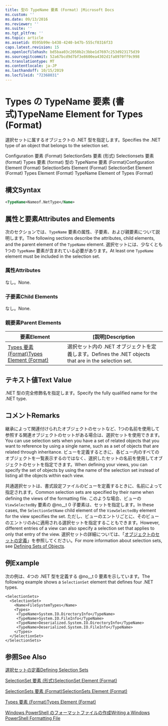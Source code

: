 ```yaml
---
title: 型の TypeName 要素 (Format) |Microsoft Docs
ms.custom: ''
ms.date: 09/13/2016
ms.reviewer: ''
ms.suite: ''
ms.tgt_pltfrm: ''
ms.topic: article
ms.assetid: 0595b99e-b438-4240-b47b-555cf0316f33
caps.latest.revision: 15
ms.openlocfilehash: bd5baa03c2050b2c3bbe1d7697c253d923175d39
ms.sourcegitcommit: 52a67bcd9d7bf3e8600ea4302d1fa8970ff9c998
ms.translationtype: MT
ms.contentlocale: ja-JP
ms.lasthandoff: 10/15/2019
ms.locfileid: "72368031"
---
```

# <a name="typename-element-for-types-format"></a><span data-ttu-id="74938-102">Types の TypeName 要素 (書式)</span><span class="sxs-lookup"><span data-stu-id="74938-102">TypeName Element for Types (Format)</span></span>

<span data-ttu-id="74938-103">選択セットに属するオブジェクトの .NET 型を指定します。</span><span class="sxs-lookup"><span data-stu-id="74938-103">Specifies the .NET type of an object that belongs to the selection set.</span></span>

<span data-ttu-id="74938-104">Configuration 要素 (Format) SelectionSets 要素 (形式) Selectionsets 要素 (format) Types 要素 (format) 型の TypeName 要素 (Format)</span><span class="sxs-lookup"><span data-stu-id="74938-104">Configuration Element (Format) SelectionSets Element (Format) SelectionSet Element (Format) Types Element (Format) TypeName Element of Types (Format)</span></span>

## <a name="syntax"></a><span data-ttu-id="74938-105">構文</span><span class="sxs-lookup"><span data-stu-id="74938-105">Syntax</span></span>

```xml
<TypeName>Nameof.NetType</Name>
```

## <a name="attributes-and-elements"></a><span data-ttu-id="74938-106">属性と要素</span><span class="sxs-lookup"><span data-stu-id="74938-106">Attributes and Elements</span></span>

<span data-ttu-id="74938-107">次のセクションでは、`TypeName` 要素の属性、子要素、および親要素について説明します。</span><span class="sxs-lookup"><span data-stu-id="74938-107">The following sections describe the attributes, child elements, and the parent element of the `TypeName` element.</span></span> <span data-ttu-id="74938-108">選択セットには、少なくとも1つの `TypeName` 要素が含まれている必要があります。</span><span class="sxs-lookup"><span data-stu-id="74938-108">At least one `TypeName` element must be included in the selection set.</span></span>

### <a name="attributes"></a><span data-ttu-id="74938-109">属性</span><span class="sxs-lookup"><span data-stu-id="74938-109">Attributes</span></span>

<span data-ttu-id="74938-110">なし。</span><span class="sxs-lookup"><span data-stu-id="74938-110">None.</span></span>

### <a name="child-elements"></a><span data-ttu-id="74938-111">子要素</span><span class="sxs-lookup"><span data-stu-id="74938-111">Child Elements</span></span>

<span data-ttu-id="74938-112">なし。</span><span class="sxs-lookup"><span data-stu-id="74938-112">None.</span></span>

### <a name="parent-elements"></a><span data-ttu-id="74938-113">親要素</span><span class="sxs-lookup"><span data-stu-id="74938-113">Parent Elements</span></span>

|<span data-ttu-id="74938-114">要素</span><span class="sxs-lookup"><span data-stu-id="74938-114">Element</span></span>|<span data-ttu-id="74938-115">[説明]</span><span class="sxs-lookup"><span data-stu-id="74938-115">Description</span></span>|
|-------------|-----------------|
|[<span data-ttu-id="74938-116">Types 要素 (Format)</span><span class="sxs-lookup"><span data-stu-id="74938-116">Types Element (Format)</span></span>](./types-element-for-selectionset-format.md)|<span data-ttu-id="74938-117">選択セット内の .NET オブジェクトを定義します。</span><span class="sxs-lookup"><span data-stu-id="74938-117">Defines the .NET objects that are in the selection set.</span></span>|

## <a name="text-value"></a><span data-ttu-id="74938-118">テキスト値</span><span class="sxs-lookup"><span data-stu-id="74938-118">Text Value</span></span>

<span data-ttu-id="74938-119">.NET 型の完全修飾名を指定します。</span><span class="sxs-lookup"><span data-stu-id="74938-119">Specify the fully qualified name for the .NET type.</span></span>

## <a name="remarks"></a><span data-ttu-id="74938-120">コメント</span><span class="sxs-lookup"><span data-stu-id="74938-120">Remarks</span></span>

<span data-ttu-id="74938-121">継承によって関連付けられたオブジェクトのセットなど、1つの名前を使用して参照する関連オブジェクトのセットがある場合は、選択セットを使用できます。</span><span class="sxs-lookup"><span data-stu-id="74938-121">You can use selection sets when you have a set of related objects that you want to reference by using a single name, such as a set of objects that are related through inheritance.</span></span> <span data-ttu-id="74938-122">ビューを定義するときに、各ビュー内のすべてのオブジェクトを一覧表示するのではなく、選択したセットの名前を使用してオブジェクトのセットを指定できます。</span><span class="sxs-lookup"><span data-stu-id="74938-122">When defining your views, you can specify the set of objects by using the name of the selection set instead of listing all the objects within each view.</span></span>

<span data-ttu-id="74938-123">共通選択セットは、書式設定ファイルのビューを定義するときに、名前によって指定されます。</span><span class="sxs-lookup"><span data-stu-id="74938-123">Common selection sets are specified by their name when defining the views of the formatting file.</span></span> <span data-ttu-id="74938-124">このような場合、ビューの `ViewSelectedBy` 要素の @no__t 0 子要素は、セットを指定します。</span><span class="sxs-lookup"><span data-stu-id="74938-124">In these cases, the `SelectionSetName` child element of the `ViewSelectedBy` element for the view specifies the set.</span></span> <span data-ttu-id="74938-125">ただし、ビューのエントリごとに、そのビューのエントリのみに適用される選択セットを指定することもできます。</span><span class="sxs-lookup"><span data-stu-id="74938-125">However, different entries of a view can also specify a selection set that applies to only that entry of the view.</span></span> <span data-ttu-id="74938-126">選択セットの詳細については、「[オブジェクトのセットの定義](./defining-selection-sets.md)」を参照してください。</span><span class="sxs-lookup"><span data-stu-id="74938-126">For more information about selection sets, see [Defining Sets of Objects](./defining-selection-sets.md).</span></span>

## <a name="example"></a><span data-ttu-id="74938-127">例</span><span class="sxs-lookup"><span data-stu-id="74938-127">Example</span></span>

<span data-ttu-id="74938-128">次の例は、4つの .NET 型を定義する @no__t 0 要素を示しています。</span><span class="sxs-lookup"><span data-stu-id="74938-128">The following example shows a `SelectionSet` element that defines four .NET types.</span></span>

```
<SelectionSets>
  <SelectionSet>
    <Name>FileSystemTypes</Name>
    <Types>
     <TypeName>System.IO.DirectoryInfo</TypeName>
     <TypeName>System.IO.FileInfo</TypeName>
     <TypeName>Deserialized.System.IO.DirectoryInfo</TypeName>
     <TypeName>Deserialized.System.IO.FileInfo</TypeName>
    </Types>
  </SelectionSet>
</SelectionSets>
```

## <a name="see-also"></a><span data-ttu-id="74938-129">参照</span><span class="sxs-lookup"><span data-stu-id="74938-129">See Also</span></span>

[<span data-ttu-id="74938-130">選択セットの定義</span><span class="sxs-lookup"><span data-stu-id="74938-130">Defining Selection Sets</span></span>](./defining-selection-sets.md)

[<span data-ttu-id="74938-131">SelectionSet 要素 (形式)</span><span class="sxs-lookup"><span data-stu-id="74938-131">SelectionSet Element (Format)</span></span>](./selectionset-element-format.md)

[<span data-ttu-id="74938-132">SelectionSets 要素 (Format)</span><span class="sxs-lookup"><span data-stu-id="74938-132">SelectionSets Element (Format)</span></span>](./selectionsets-element-format.md)

[<span data-ttu-id="74938-133">Types 要素 (Format)</span><span class="sxs-lookup"><span data-stu-id="74938-133">Types Element (Format)</span></span>](./types-element-for-selectionset-format.md)

[<span data-ttu-id="74938-134">Windows PowerShell のフォーマットファイルの作成</span><span class="sxs-lookup"><span data-stu-id="74938-134">Writing a Windows PowerShell Formatting File</span></span>](./writing-a-powershell-formatting-file.md)
